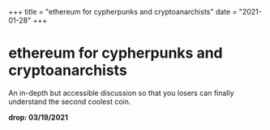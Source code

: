 +++
title = "ethereum for cypherpunks and cryptoanarchists"
date = "2021-01-28"
+++



# ethereum for cypherpunks and cryptoanarchists

An in-depth but accessible discussion so that you losers can finally understand the second coolest coin.

**drop: 03/19/2021**